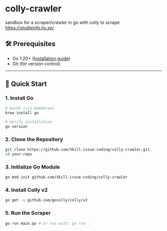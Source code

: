 # colly-crawler

sandbox for a scraper/crawler in go with colly to scrape https://studieinfo.liu.se/

## 🛠️ Prerequisites

- Go 1.20+ ([Installation guide](https://go.dev/doc/install))
- Git (for version control)

---

## 🚀 Quick Start

### 1. Install Go

```bash
# macOS (via Homebrew)
brew install go

# Verify installation
go version
```

### 2. Clone the Repository

```bash
git clone https://github.com/Skill-issue-coding/colly-crawler.git
cd your-repo
```

### 3. Initialize Go Module

```bash
go mod init github.com/Skill-issue-coding/colly-crawler
```

### 4. Install Colly v2

```bash
go get -u github.com/gocolly/colly/v2
```

### 5. Run the Scraper

```bash
go run main.go # or run with: go run .
```
